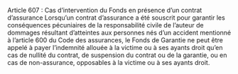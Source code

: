 Article 607 : Cas d’intervention du Fonds en présence d’un contrat d’assurance
Lorsqu’un contrat d’assurance a été souscrit pour garantir les conséquences pécuniaires de la responsabilité civile de l’auteur de dommages résultant d’atteintes aux personnes nés d’un accident mentionné à l’article 600 du Code des assurances, le Fonds de Garantie ne peut être appelé à payer l’indemnité allouée à la victime ou à ses ayants droit qu’en cas de nullité du contrat, de suspension du contrat ou de la garantie, ou en cas de non-assurance, opposables à la victime ou à ses ayants droit.